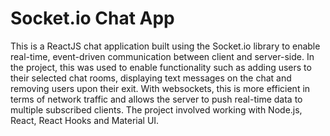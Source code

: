 # Socket.io Chat App

This is a ReactJS chat application built using the Socket.io library to enable real-time, event-driven communication between client and server-side. In the project, this was used to enable functionality such as adding users to their selected chat rooms, displaying text messages on the chat and removing users upon their exit. With websockets, this is more efficient in terms of network traffic and allows the server to push real-time data to multiple subscribed clients. The project involved working with Node.js, React, React Hooks and Material UI.
